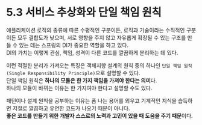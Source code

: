 # 5.3 서비스 추상화와 단일 책임 원칙

애플리케이션 로직의 종류에 따른 수평적인 구분이든, 로직과 기술이라는 수직적인 구분이든 모두 결합도가 낮으며, 서로 영향을 주지 않고 자유롭게 확장될 수 있는 구조를 만들 수 있는 데는 스프링의 DI가 중요한 역할을 하고 있다.  
DI의 가치는 이렇게 관심, 책임, 성격이 다른 코드를 깔끔하게 분리하는 데 있다.

이런 적절한 분리가 가져오는 특징은 객체지향 설계의 원칙 중의 하나인 `단일 책임 원칙(Single Responsibility Principle)`으로 설명할 수 있다.  
단일 책임 원칙은 **하나의 모듈은 한 가지 책임을 가져야 한다는 의미**다.  
하나의 모듈이 바뀌는 이유는 한 가지여야 한다고 설명할 수도 있다.

패턴이나 설계 원칙을 공부하는 이유는 폼 나는 용어를 외우고 기계적인 지식을 습득하면 저절로 깔끔하고 유연한 코드가 나오기 때문이 아니다.  
**좋은 코드를 만들기 위한 개발자 스스로의 노력과 고민이 있을 때 도움을 주기 때문**이다.
